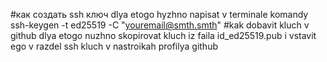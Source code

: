 #как создать ssh ключ
dlya etogo hyzhno napisat v terminale komandy ssh-keygen -t ed25519 -C "youremail@smth.smth"
#kak dobavit kluch v github
dlya etogo nuzhno skopirovat kluch iz faila id_ed25519.pub i vstavit ego v razdel ssh kluch v nastroikah profilya github
